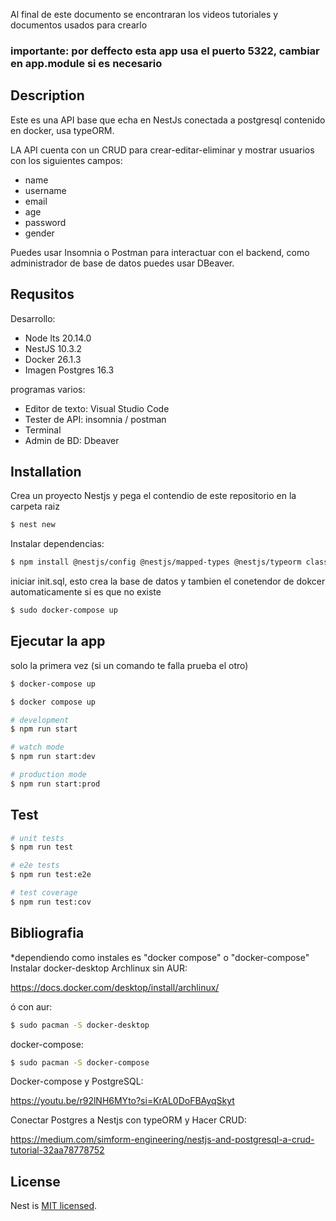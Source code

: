 Al final de este documento se encontraran los videos tutoriales y documentos usados para
crearlo

### importante: por deffecto esta app usa el puerto 5322, cambiar en app.module si es necesario

## Description
Este es una API base que echa en NestJs conectada a postgresql contenido en docker, usa 
typeORM. 

LA API cuenta con un CRUD para crear-editar-eliminar y mostrar usuarios con los siguientes
campos:
- name
- username
- email
- age
- password
- gender

Puedes usar Insomnia o Postman para interactuar con el backend, como administrador de base
de datos puedes usar DBeaver.

## Requsitos

Desarrollo:

  - Node lts 20.14.0
  - NestJS 10.3.2
  - Docker 26.1.3
  - Imagen Postgres 16.3

 programas varios:

  - Editor de texto: Visual Studio Code
  - Tester de API: insomnia / postman
  - Terminal
  - Admin de BD: Dbeaver



## Installation

Crea un proyecto Nestjs y pega el contendio de este repositorio en la carpeta raiz
```bash
$ nest new
```
Instalar dependencias:
```bash
$ npm install @nestjs/config @nestjs/mapped-types @nestjs/typeorm class-transformer class-validator pg typeorm typeorm-naming-strategies
```

iniciar init.sql, esto crea la base de datos y tambien el conetendor de dokcer automaticamente
si es que no existe
```bash
$ sudo docker-compose up
```

## Ejecutar la app

solo la primera vez (si un comando te falla prueba el otro)
```bash
$ docker-compose up

$ docker compose up
```

```bash
# development
$ npm run start

# watch mode
$ npm run start:dev

# production mode
$ npm run start:prod
```

## Test

```bash
# unit tests
$ npm run test

# e2e tests
$ npm run test:e2e

# test coverage
$ npm run test:cov
```
## Bibliografia
*dependiendo como instales es "docker compose" o "docker-compose"
Instalar docker-desktop Archlinux sin AUR:

https://docs.docker.com/desktop/install/archlinux/

ó con aur:
```bash
$ sudo pacman -S docker-desktop
```
docker-compose:
```bash
$ sudo pacman -S docker-compose
```

Docker-compose y PostgreSQL:

https://youtu.be/r92lNH6MYto?si=KrAL0DoFBAyqSkyt

Conectar Postgres a Nestjs con typeORM y Hacer CRUD:

https://medium.com/simform-engineering/nestjs-and-postgresql-a-crud-tutorial-32aa78778752

## License

Nest is [MIT licensed](LICENSE).
